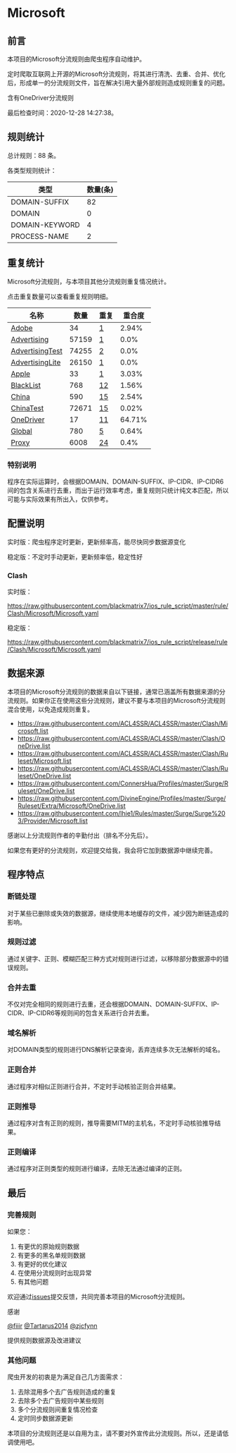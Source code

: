 # Microsoft

## 前言

本项目的Microsoft分流规则由爬虫程序自动维护。

定时爬取互联网上开源的Microsoft分流规则，将其进行清洗、去重、合并、优化后，形成单一的分流规则文件，旨在解决引用大量外部规则造成规则重复的问题。

含有OneDriver分流规则



最后检查时间：2020-12-28 14:27:38。

## 规则统计

总计规则：88 条。

各类型规则统计：

| 类型 | 数量(条) |
| ---- | ---- |
| DOMAIN-SUFFIX | 82 |
| DOMAIN | 0 |
| DOMAIN-KEYWORD | 4 |
| PROCESS-NAME | 2 |
## 重复统计

Microsoft分流规则，与本项目其他分流规则重复情况统计。

点击重复数量可以查看重复规则明细。

| 名称 | 数量 | 重复 | 重合度 |
| ---- | ---- | ---- | ------ |
|  [Adobe](https://github.com/blackmatrix7/ios_rule_script/tree/master/rule/Clash/Adobe)    | 34   | [1](https://raw.githubusercontent.com/blackmatrix7/ios_rule_script/master/rule/Clash/Microsoft/Repeat.list)   |   2.94% |
|  [Advertising](https://github.com/blackmatrix7/ios_rule_script/tree/master/rule/Clash/Advertising)    | 57159   | [1](https://raw.githubusercontent.com/blackmatrix7/ios_rule_script/master/rule/Clash/Microsoft/Repeat.list)   |   0.0% |
|  [AdvertisingTest](https://github.com/blackmatrix7/ios_rule_script/tree/master/rule/Clash/AdvertisingTest)    | 74255   | [2](https://raw.githubusercontent.com/blackmatrix7/ios_rule_script/master/rule/Clash/Microsoft/Repeat.list)   |   0.0% |
|  [AdvertisingLite](https://github.com/blackmatrix7/ios_rule_script/tree/master/rule/Clash/AdvertisingLite)    | 26150   | [1](https://raw.githubusercontent.com/blackmatrix7/ios_rule_script/master/rule/Clash/Microsoft/Repeat.list)   |   0.0% |
|  [Apple](https://github.com/blackmatrix7/ios_rule_script/tree/master/rule/Clash/Apple)    | 33   | [1](https://raw.githubusercontent.com/blackmatrix7/ios_rule_script/master/rule/Clash/Microsoft/Repeat.list)   |   3.03% |
|  [BlackList](https://github.com/blackmatrix7/ios_rule_script/tree/master/rule/Clash/BlackList)    | 768   | [12](https://raw.githubusercontent.com/blackmatrix7/ios_rule_script/master/rule/Clash/Microsoft/Repeat.list)   |   1.56% |
|  [China](https://github.com/blackmatrix7/ios_rule_script/tree/master/rule/Clash/China)    | 590   | [15](https://raw.githubusercontent.com/blackmatrix7/ios_rule_script/master/rule/Clash/Microsoft/Repeat.list)   |   2.54% |
|  [ChinaTest](https://github.com/blackmatrix7/ios_rule_script/tree/master/rule/Clash/ChinaTest)    | 72671   | [15](https://raw.githubusercontent.com/blackmatrix7/ios_rule_script/master/rule/Clash/Microsoft/Repeat.list)   |   0.02% |
|  [OneDriver](https://github.com/blackmatrix7/ios_rule_script/tree/master/rule/Clash/OneDriver)    | 17   | [11](https://raw.githubusercontent.com/blackmatrix7/ios_rule_script/master/rule/Clash/Microsoft/Repeat.list)   |   64.71% |
|  [Global](https://github.com/blackmatrix7/ios_rule_script/tree/master/rule/Clash/Global)    | 780   | [5](https://raw.githubusercontent.com/blackmatrix7/ios_rule_script/master/rule/Clash/Microsoft/Repeat.list)   |   0.64% |
|  [Proxy](https://github.com/blackmatrix7/ios_rule_script/tree/master/rule/Clash/Proxy)    | 6008   | [24](https://raw.githubusercontent.com/blackmatrix7/ios_rule_script/master/rule/Clash/Microsoft/Repeat.list)   |   0.4% |
### 特别说明
程序在实际运算时，会根据DOMAIN、DOMAIN-SUFFIX、IP-CIDR、IP-CIDR6间的包含关系进行去重，而出于运行效率考虑，重复规则只统计纯文本匹配，所以可能与实际效果有所出入，仅供参考。

## 配置说明

实时版：爬虫程序定时更新，更新频率高，能尽快同步数据源变化

稳定版：不定时手动更新，更新频率低，稳定性好

### Clash 
实时版：

https://raw.githubusercontent.com/blackmatrix7/ios_rule_script/master/rule/Clash/Microsoft/Microsoft.yaml

稳定版：

https://raw.githubusercontent.com/blackmatrix7/ios_rule_script/release/rule/Clash/Microsoft/Microsoft.yaml

## 数据来源

本项目的Microsoft分流规则的数据来自以下链接，通常已涵盖所有数据来源的分流规则。如果你正在使用这些分流规则，建议不要与本项目的Microsoft分流规则混合使用，以免造成规则重复。

- https://raw.githubusercontent.com/ACL4SSR/ACL4SSR/master/Clash/Microsoft.list
- https://raw.githubusercontent.com/ACL4SSR/ACL4SSR/master/Clash/OneDrive.list
- https://raw.githubusercontent.com/ACL4SSR/ACL4SSR/master/Clash/Ruleset/Microsoft.list
- https://raw.githubusercontent.com/ACL4SSR/ACL4SSR/master/Clash/Ruleset/OneDrive.list
- https://raw.githubusercontent.com/ConnersHua/Profiles/master/Surge/Ruleset/OneDrive.list
- https://raw.githubusercontent.com/DivineEngine/Profiles/master/Surge/Ruleset/Extra/Microsoft/OneDrive.list
- https://raw.githubusercontent.com/lhie1/Rules/master/Surge/Surge%203/Provider/Microsoft.list


感谢以上分流规则作者的辛勤付出（排名不分先后）。

如果您有更好的分流规则，欢迎提交给我，我会将它加到数据源中继续完善。

## 程序特点

### 断链处理

对于某些已删除或失效的数据源，继续使用本地缓存的文件，减少因为断链造成的影响。

### 规则过滤

通过关键字、正则、模糊匹配三种方式对规则进行过滤，以移除部分数据源中的错误规则。

### 合并去重

不仅对完全相同的规则进行去重，还会根据DOMAIN、DOMAIN-SUFFIX、IP-CIDR、IP-CIDR6等规则间的包含关系进行合并去重。

### 域名解析

对DOMAIN类型的规则进行DNS解析记录查询，丢弃连续多次无法解析的域名。

### 正则合并

通过程序对相似正则进行合并，不定时手动核验正则合并结果。

### 正则推导

通过程序对含有正则的规则，推导需要MITM的主机名，不定时手动核验推导结果。

### 正则编译

通过程序对正则类型的规则进行编译，去除无法通过编译的正则。

## 最后

### 完善规则

如果您：

1. 有更优的原始规则数据
2. 有更多的黑名单规则数据
3. 有更好的优化建议
4. 在使用分流规则时出现异常
5. 有其他问题

欢迎通过[issues](https://github.com/blackmatrix7/ios_rule_script/issues/new)提交反馈，共同完善本项目的Microsoft分流规则。

感谢

[@fiiir](https://github.com/fiiir) [@Tartarus2014](https://github.com/Tartarus2014) [@zjcfynn](https://github.com/zjcfynn) 

提供规则数据源及改进建议

### 其他问题

爬虫开发的初衷是为满足自己几方面需求：

1. 去除混用多个去广告规则造成的重复
2. 去除多个去广告规则中某些规则
3. 多个分流规则间重复情况检查
4. 定时同步数据源更新

本项目的分流规则还是以自用为主，请不要对外宣传此分流规则。所以，还是请低调使用吧。